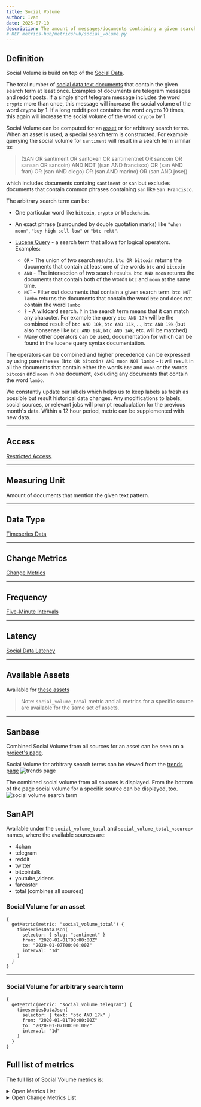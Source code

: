 ```yaml
---
title: Social Volume
author: Ivan
date: 2025-07-10
description: The amount of messages/documents containing a given search term
# REF metrics-hub/metricshub/social_volume.py
---
```


## Definition

Social Volume is build on top of the [Social Data](/metrics/details/social-data).

The total number of [social data text documents](/metrics/details/social-data) that
contain the given search term at least once. Examples of documents are telegram
messages and reddit posts. If a single short telegram message includes the word
`crypto` more than once, this message will increase the social volume of the
word `crypto` by 1. If a long reddit post contains the word `crypto` 10 times,
this again will increase the social volume of the word `crypto` by 1.

Social Volume can be computed for an [asset](/glossary#asset) or for arbitrary
search terms. When an asset is used, a special search term is constructed. For
example querying the social volume for `santiment` will result in a search term
similar to:

> (SAN OR santiment OR santoken OR santimentnet OR sancoin OR sansan OR sancoin)
> AND NOT ((san AND francisco) OR (san AND fran) OR (san AND diego) OR (san AND
> marino) OR (san AND jose))

which includes documents containg `santiment` or `san` but excludes documents
that contain common phrases containing `san` like `San Francisco`.

The arbitrary search term can be:

- One particular word like `bitcoin`, `crypto` or `blockchain`.
- An exact phrase (surrounded by double quotation marks) like `"when moon"`,
  `"buy high sell low"` or `"btc rekt"`.
- [Lucene Query](http://www.lucenetutorial.com/lucene-query-syntax.html) - a
  search term that allows for logical operators. Examples:

  - `OR` - The union of two search results. `btc OR bitcoin` returns the
    documents that contain at least one of the words `btc` and `bitcoin`
  - `AND` - The intersection of two search results. `btc AND moon` returns the
    documents that contain both of the words `btc` and `moon` at the same time.
  - `NOT` - Filter out documents that contain a given search term. `btc NOT lambo`
    returns the documents that contain the word `btc` and does not
    contain the word `lambo`
  - `?` - A wildcard search. `?` in the search term means that it can match any
    character. For example the query `btc AND 1?k` will be the combined result
    of `btc AND 10k`, `btc AND 11k`, ..., `btc AND 19k` (but also nonsense like
    `btc AND 1sk`, `btc AND 1Ak`, etc. will be matched)
  - Many other operators can be used, documentation for which can be found in
    the lucene query syntax documentation.

The operators can be combined and higher precedence can be expressed by using
parentheses `(btc OR bitcoin) AND moon NOT lambo` - it will result in all the
documents that contain either the words `btc` and `moon` or the words `bitcoin`
and `moon` in one document, excluding any documents that contain the word
`lambo`.

We constantly update our labels which helps us to keep labels as fresh as possible but result historical data changes. Any modifications to labels, social sources, or relevant jobs will prompt recalculation for the previous month's data. Within a 12 hour period, metric can be supplemented with new data.

---

## Access

[Restricted Access](/metrics/details/access#restricted-access).

---

## Measuring Unit

Amount of documents that mention the given text pattern.

---

## Data Type

[Timeseries Data](/metrics/details/data-type#timeseries-data)

---

## Change Metrics

[Change Metrics](/metrics/details/change_metrics)

---

## Frequency

[Five-Minute Intervals](/metrics/details/frequency#five-minute-frequency)

---

## Latency

[Social Data Latency](/metrics/details/latency#social-data-latency)

---

## Available Assets

Available for [these assets](<https://api.santiment.net/graphiql?variables=&query=%7B%0A%20%20getMetric(metric%3A%20%22social_volume_total%22)%20%7B%0A%20%20%20%20metadata%20%7B%0A%20%20%20%20%20%20availableSlugs%0A%20%20%20%20%7D%0A%20%20%7D%0A%7D%0A>)

> Note: `social_volume_total` metric and all metrics for a specific source are
> available for the same set of assets.

---

## Sanbase

Combined Social Volume from all sources for an asset can be seen on a [project's page](https://app.santiment.net/charts).

Social Volume for arbitrary search terms can be viewed from the [trends page](https://app.santiment.net/labs/trends) ![trends page](trends-page.png)

The combined social volume from all sources is displayed. From the bottom of the
page social volume for a specific source can be displayed, too. ![social volume
search term](social-volume-search-term.png)

## SanAPI

Available under the `social_volume_total` and `social_volume_total_<source>`
names, where the available sources are:

- 4chan
- telegram
- reddit
- twitter
- bitcointalk
- youtube_videos
- farcaster
- total (combines all sources)

### Social Volume for an asset

```graphql-explorer
{
  getMetric(metric: "social_volume_total") {
    timeseriesDataJson(
      selector: { slug: "santiment" }
      from: "2020-01-01T00:00:00Z"
      to: "2020-01-07T00:00:00Z"
      interval: "1d"
    )
  }
}
```

---

### Social Volume for arbitrary search term

```graphql-explorer
{
  getMetric(metric: "social_volume_telegram") {
    timeseriesDataJson(
      selector: { text: "btc AND 1?k" }
      from: "2020-01-01T00:00:00Z"
      to: "2020-01-07T00:00:00Z"
      interval: "1d"
    )
  }
}
```


## Full list of metrics

The full list of Social Volume metrics is:

<Details>
<Summary>Open Metrics List</Summary>

- social_volume_4chan
- social_volume_bitcointalk
- social_volume_reddit
- social_volume_telegram
- social_volume_total
- social_volume_twitter
- social_volume_youtube_videos
- social_volume_farcaster

</Details>

<Details>
<Summary>Open Change Metrics List</Summary>

- social_volume_total_change_1d
- social_volume_total_change_30d
- social_volume_total_change_7d

</Details>
